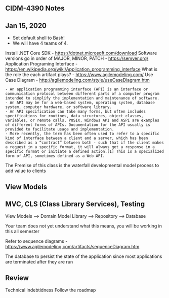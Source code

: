 CIDM-4390 Notes
---------------
Jan 15, 2020
---------------
- Set default shell to Bash!
- We will have 4 teams of 4.

Install .NET Core SDK - https://dotnet.microsoft.com/download
Software versions go in order of MAJOR, MINOR, PATCH - https://semver.org/
Application Programing Interface - https://en.wikipedia.org/wiki/Application_programming_interface
What is the role the each artifact plays? - https://www.agilemodeling.com/
Use Case Diagram - http://agilemodeling.com/style/useCaseDiagram.htm

    - An application programming interface (API) is an interface or communication protocol between different parts of a computer program intended to simplify the implementation and maintenance of software.
    - An API may be for a web-based system, operating system, database system, computer hardware, or software library.
    - An API specification can take many forms, but often includes specifications for routines, data structures, object classes, variables, or remote calls. POSIX, Windows API and ASPI are examples of different forms of APIs. Documentation for the API usually is provided to facilitate usage and implementation.
    - More recently, the term has been often used to refer to a specific kind of interface between a client and a server, which has been described as a “contract” between both - such that if the client makes a request in a specific format, it will always get a response in a specific format or initiate a defined action.[1] This is a specialized form of API, sometimes defined as a Web API.

The Premise of this class is the waterfall developmental model process to add value to clients

View Models
-----------
MVC, CLS (Class Library Services), Testing
-----------

View Models --> Domain Model Library --> Repository --> Database

Your team does not yet understand what this means, you will be working in this all semester

Refer to sequence diagrams - https://www.agilemodeling.com/artifacts/sequenceDiagram.htm


The database to persist the state of the application since most applications are terminated after they are run

Review
------
Technical indebtidness
Follow the roadmap


